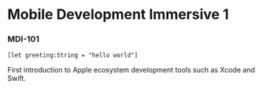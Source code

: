 # Mobile Development Immersive 1
### MDI-101
```
[let greeting:String = "hello world"]  
```
First introduction to Apple ecosystem development tools such as Xcode and Swift.
